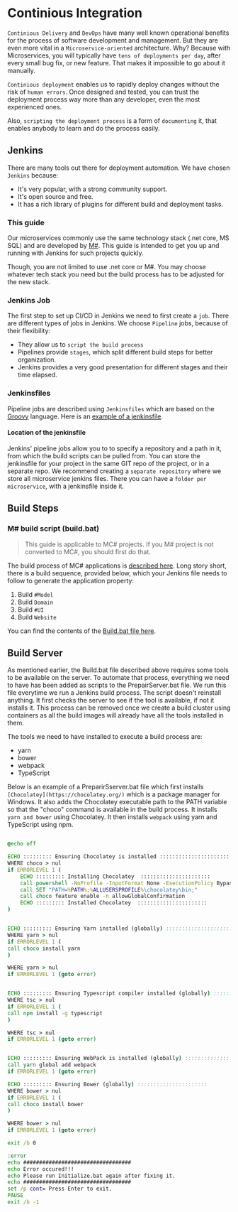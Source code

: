 # Continious Integration
`Continious Delivery` and `DevOps` have many well known operational benefits for the process of software development and management. But they are even more vital in a `Microservice-oriented` architecture. Why? Because with Microservices, you will typically have `tens of deployments per day`, after every small bug fix, or new feature. That makes it impossible to go about it manually.

`Continious deployment` enables us to rapidly deploy changes without the risk of `human errors`. Once designed and tested, you can trust the deployment process way more than any developer, even the most experienced ones.

Also, `scripting the deployment process` is a form of `documenting` it, that enables anybody to learn and do the process easily.

## Jenkins
There are many tools out there for deployment automation. We have chosen `Jenkins` because:

- It's very popular, with a strong community support.
- It's open source and free.
- It has a rich library of plugins for different build and deployment tasks.

### This guide
Our microservices commonly use the same technology stack (.net core, MS SQL) and are developed by [M#](http://learn.msharp.co.uk/#/Overview/README). This guide is intended to get you up and running with Jenkins for such projects quickly.

Though, you are not limited to use .net core or M#. You may choose whatever tech stack you need but the build process has to be adjusted for the new stack.

### Jenkins Job
The first step to set up CI/CD in Jenkins we need to first create a `job`. There are different types of jobs in Jenkins. We choose `Pipeline` jobs, because of their flexibility:

- They allow us to `script the build process`
- Pipelines provide `stages`, which split different build steps for better organization.
- Jenkins provides a very good presentation for different stages and their time elapsed.

### Jenkinsfiles 
Pipeline jobs are described using `Jenkinsfiles` which are based on the [Groovy](http://groovy-lang.org/) language. Here is an [example of a jenkinsfile](Example-Jenkinsfile.md).

#### Location of the jenkinsfile
Jenkins' pipeline jobs allow you to to specify a repository and a path in it, from which the build scripts can be pulled from. 
You can store the jenkinsfile for your project in the same GIT repo of the project, or in a separate repo. We recommend creating a `separate repository` where we store all microservice jenkins files. There you can have a `folder per microservice`, with a jenkinsfile inside it. 


## Build Steps

### M# build script (build.bat)
> This guide is applicable to MC# projects. If you M# project is not converted to MC#, you should first do that.

The build process of MC# applications is [described here](http://learn.msharp.co.uk/#/Structure/README). Long story short, there is a build sequence, provided below, which your Jenkins file needs to follow to generate the application property: 

1. Build `#Model`
2. Build `Domain`
3. Build `#UI`
4. Build `Website`

You can find the contents of the [Build.bat file here](Example-build.bat.md). 

## Build Server

As mentioned earlier, the Build.bat file described above requires some tools to be available on the server. To automate that process, everything we need to have has been added as scripts to the PrepairServer.bat file. We run this file everytime we run a Jenkins build process. The script doesn't reinstall anything. It first checks the server to see if the tool is available, if not it installs it.
This process can be removed once we create a build cluster using containers as all the build images will already have all the tools installed in them.

The tools we need to have installed to execute a build process are:
* yarn
* bower
* webpack
* TypeScript

Below is an example of a PreparirSserver.bat file which first installs `[Chocolatey](https://chocolatey.org/)` which is a package manager for Windows. It also adds the Chocolatey executable path to the PATH variable so that the "choco" command is available in the build process.
It installs `yarn and bower` using Chocolatey. It then installs `webpack` using yarn and TypeScript using npm.


```bat

@echo off

ECHO ::::::::: Ensuring Chocolatey is installed ::::::::::::::::::::::
WHERE choco > nul
if ERRORLEVEL 1 (
	ECHO ::::::::: Installing Chocolatey  ::::::::::::::::::::::
	call powershell -NoProfile -InputFormat None -ExecutionPolicy Bypass -Command "iex ((New-Object System.Net.WebClient).DownloadString('https://chocolatey.org/install.ps1'))" 
	call SET "PATH=%PATH%;%ALLUSERSPROFILE%\chocolatey\bin;"
	call choco feature enable -n allowGlobalConfirmation
	ECHO ::::::::: Installed Chocolatey  ::::::::::::::::::::::
) 


ECHO ::::::::: Ensuring Yarn installed (globally) ::::::::::::::::::::::
WHERE yarn > nul
if ERRORLEVEL 1 (
call choco install yarn
)

WHERE yarn > nul
if ERRORLEVEL 1 (goto error)


ECHO ::::::::: Ensuring Typescript compiler installed (globally) ::::::::::::::::::::::
WHERE tsc > nul
if ERRORLEVEL 1 (
call npm install -g typescript
)

WHERE tsc > nul
if ERRORLEVEL 1 (goto error)


ECHO ::::::::: Ensuring WebPack is installed (globally) ::::::::::::::::::::::
call yarn global add webpack
if ERRORLEVEL 1 (goto error)

ECHO ::::::::: Ensuring Bower (globally) ::::::::::::::::::::::
WHERE bower > nul
if ERRORLEVEL 1 (
call choco install bower
)

WHERE bower > nul
if ERRORLEVEL 1 (goto error)

exit /b 0

:error
echo ##################################
echo Error occured!!!
echo Please run Initialize.bat again after fixing it.
echo ##################################
set /p cont= Press Enter to exit.
PAUSE
exit /b -1

```

